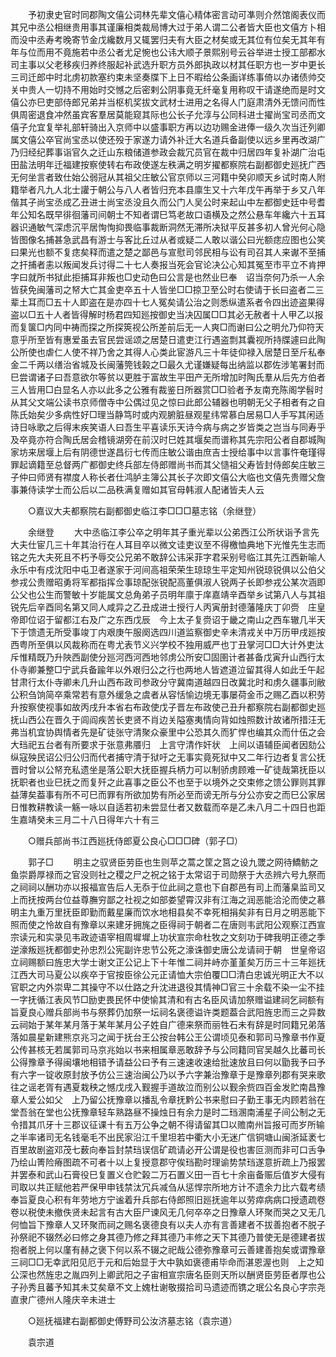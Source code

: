 <!-- { "loadSidebar": true } -->
　　予初隶史官时同郡陶文僖公词林先辈文僖心精体密言动可凖则介然馆阁表仪而其兄中丞公相继贵用事其谨廉相类裁局博大过于弟人谓二公者皆大臣也文僖方卜相而没中丞寿考晚寄节金戊纔数月又辄罢归夫有大臣之材矣或无其位有位矣无其年有年与位而用不竟施若中丞公者尤足惋也公讳大顺子景熙别号云谷举进士授工部都水司主事以父老移疾归养终服起补武选升职方员外郎执政以材其任职方也一岁中更长三司迁郎中时北虏初款塞约束未坚奏牒下上日不暇给公条画详练事倚以办诸债帅交关中贵人一切持不用始时交憾之后密剌公阴事竟无纤毫复用称叹干请遂绝而是时文僖公亦巳吏部侍郎兄弟并当枢机奖拔文武材士进用之名得人门庭肃清外无馈问而性俱周密退食冲然虽宾客羣居莫能窥其际也公长子允淳与公同科进士擢尚宝司丞而文僖子允宜复举礼部轩骑出入京师中以盛事职方再以边功赐金进俸一级久次当迁列卿属文僖公卒官尚宝丞以使还殁于家遂力请外补迁大名道兵备副使以远乡里再改湖广乃归经纪葬事诣官久之迁山东粮储道参政会裁冗员官在裁中归居四年复补湖广治屯田盐法明年迁福建按察使转右布政使遂左秩满之明岁擢都察院右副都御史廵抚广西无何坐言者致仕始公弱冠从其祖父庄敏公官京师以三河籍中癸卯顺天乡试时南人附籍举者凡九人北士讙于朝公与八人者皆归充本县廪生又十六年戊午再举于乡又八年偕其子尚宝丞成乙丑进士尚宝丞没且久而公门人吴公时来起山中左都御史廷中号耆年公知名既早徘徊藩司间朝士不知者谓巳笃老故口语横及之然公悬车年纔六十五耳器识通敏气深虑沉平居恂恂抑畏临事裁断洞然无滞所决狱平反甚多初人曾光何心隐皆图像名捕甚急武昌有游士与客比丘过从者或疑二人敢以谐公曰光额痣应图也公笑曰果光也额不复痣矣释而遣之楚之鄙邑与宣慰司邻民相与讼有司召其人来谳不至捕之扞捕者恚以叛闻发兵讨得二十七人奏报当死会官论决公心知其冤至市平立不肯押字曰就所书狱此拒捕耳非叛也□史动色曰公言是也然业巳奉　诏当奈何乃杀一人余皆获免闽藩司之帑大亡其金吏卒五十人皆坐□□掠卫至公时右使请于长曰盗者二三辈土耳而□五十人即盗在是亦四十七人冤矣请公治之则悉纵遣系者令四出迹盗果得盗以□五十人者皆得解时杨君四知廵按御史当决囚属□□其必无赦者十人甲乙以报而复箧□内同中祷而探之所探筴视公所差前后无一人爽□而谢曰公之明允乃仰符天意乎所至皆有惠爱虽去官民尝谣颂之居楚日遣吏江行遇盗剽其囊视所持牒遽曰此陶公所使也虐仁人使不祥乃舍之其得人心类此宦游凡三十年徒仰禄入居楚日至斤私奉金二千两以缮治省城及长闽藩筦钱榖之□最久尤谨嫌疑每出纳监以郡佐涉笔署封而巳尝谓诸子曰吾意欲尔等贫以更胜于富故生平田产无所增加时陶氏羣从后先方伯者三人皆用□白显名人亦以此多之公雅有裁鉴日所器赏□□验者予友南充陈阁学髫时从其父文端公读书京师僧寺中公偶过见之惊曰此郎公辅器也明朝无父子相者有之自陈氏始矣少多病性好□理当静笃时或内观腑脏昼观星纬常慕白居易□人手写其闲适诗日咏歌之后得末疾笑语人曰吾生平喜读乐天诗今病与病之岁皆类之岂当与同寿乎及卒竟亦符合陶氏居会稽镜湖旁在前汉时巳姓其堰矣而谱称其先宗阳公者自郡城陶家坊来居堰上后有阴德世遂昌衍七传而庄敏公谐由庶吉士授给事中以言事忤奄瑾得罪起谪籍至总督两广都御史终兵部左侍郎赠尚书而其父慥祖父寿皆封侍郎矣庄敏三子仲曰师贤有襟度人称长者仕鸿胪主簿公其长子次即文僖公大临也文僖先贵赠父詹事兼侍读学士而公后以二品秩满复赠如其官母韩淑人配诸皆夫人云 

　　○嘉议大夫都察院右副都御史临江李□□□墓志铭（余继登） 

　　余继登 
　　大中丞临江李公卒之明年其子重光辈以公弟西江公所状诣予言先大夫仕宦几三十年其治行在人耳目卒以微文诖吏议至不得檄恤典地下光惟先生志而铭之先大夫死且不朽予辱交公兄弟不敢辞公讳采菲字君采别号临江其先江西新喻人永乐中有戍沈阳中屯卫者遂家于河间高祖荣荣生琼琼生平定知州锐琼锐俱以公伯父参戎公贵赠昭勇将军都指挥佥事琼配张锐配高董俱淑人锐两子长即参戎公某次涵即公父也公生而警敏十岁能属文总角弟子员明年廪于庠嘉靖辛酉举乡试第八人与其祖锐先后辛酉同名第又同人咸异之乙丑成进士授行人丙寅册封德藩隆庆丁卯赍　庄皇帝即位诏于留都江右及广之东西戊辰　今上太子复赍诏于畿之南山之西车辙几半天下于馈遗无所受事竣丁内艰庚午服阕选四川道监察御史辛未清戎关中万历甲戌廵按西粤所至俱以风裁称而在粤尤表节义兴学校不独用威严也丁丑掌河□□大计外吏汰斥惟精既乃升陜西副使分廵河西河西地邻虏公所安□固圉计者甚备戊寅升山西行太仆寺卿兼整□宁武兵备踰年以外艰归公之行也两地人皆遮道泣留其得人如此壬午起甘肃行太仆寺卿未几升山西布政司参政分守冀南道越四日改冀北时和虏久疆事刓敝公积刍饷简卒乘常若有意外缓急之虞者从容恬愉边境无事屡荷金币之赐乙酉以积劳升按察使视事如故丙戌升本省右布政使戊子晋左布政使己丑升都察院右副都御史廵抚山西公在晋久于闾阎疾苦长吏贤不肖边关隘塞夷情向背如烛照数计故诸所措汪无弗当机宜协舆情者先是矿徒张守清聚众豪里中公恐其久而犷悍也编其众而什伍之会大珰祀五台者有所要求于张意弗餍归　上言守清作奸状　上间以语辅臣闻者因劾公纵寇殃民诏公归公归而代者捕守清于狱吁之无事实竟死狱中又二年行边者复言公抚晋时曾以公帑充私遗坐是落公职大抚臣握兵柄力可以制骄虏顾难一矿徒哉第抚臣以抚职者也业巳抚之而复歼之此喜事之臣公不也至于以境外之交束修之馈公罪则其罪益薄矣葢事有所不可巳而罪有所欲加势有所必至而谤无所与分公亦安之而巳公家居日惟教耕教读一觞一咏以自适若初未尝显仕者又数载而卒是乙未八月二十四日也距生嘉靖癸未三月二十八日得年六十有三 

　　○赠兵部尚书江西廵抚侍郎夏公良心□□□碑（郭子□） 

　　郭子□ 
　　明主之驭贤臣劳臣也生则苹之蒿之筐之筥之设九罭之网待鱎鲂之鱼崇爵厚禄而之官没则社之稷之尸之祝之铭于太常诏于司勋祭于大丞辨六号九祭而之祠祠以酬功亦以报福宣告后人无忝于位此祠之意也下自郡邑有司上而藩臬监司又上而抚按两台位益尊膴穷鄙之社视之如部娄望霄汉非有江海之润恶能洽沦而使之慕明主九重万里抚臣即勤而戴星廉而饮水地相县矣不幸死相捐矣非有日月之明恶能下照而使之怜故自有豫章以来建牙拥旄之臣得祠于朝者二在唐则韦武阳公观察江西宣宗读元和实录见韦政迹语宰相周墀墀上功状宣宗命杜牧之文刻功于碑我明正德之季逆濠叛廵抚都御史孙忠烈公宪副许忠节公死之濠诛御史唐公龙请祠于朝　世皇帝诏立祠赐额曰旌忠大学士谢文正公记上下十年惟二祠并峙亦堇堇矣万历三十三年廵抚江西大司马夏公以疾卒于官按臣徐公元正请恤大宗伯覆□□清白忠诚光明正大不以官职之内外崇卑二其操守不以仕路之升沈进退役其情神□官三十余载不染一尘不挂一字抚循江表风节□励吏畏民怀中使愉其清和有古名臣风请加祭赠谥建祠乞祠额有旨夏良心赠兵部尚书与祭葬仍加祭一坛祠名褒德谥许类题葢合武阳旌忠而三之异数云祠始于某年某月落于某年某月公子姓自广德来祭而丽牲石未有辞是时同籍兄弟落落如晨星新建熊京兆习之闻于抚台王公按台韩公王公谓顷见泰和郭司马豫章书作夏公传甚核无若属郭司马京兆始以书来相属章恶敢辞予与公同籍同官吴越久比蕃司长公得豫章予得闽壤地相错予请益公曰予有三速速收速给批速放且曰何以勖我予曰予有六字一锭收原封放予仿公三速治闽公乃以予六字兼治豫章于是豫章列郡有哭来歌往之谣老胥有遇夏栽秧之憾戊戌入觐握手道故泣而别公以觐余赀四百金发贮南昌豫章人爱公如父　上乃留公抚豫章以播乱令章抚黔公书来慰曰子勤王事无内顾若翁在堂吾翁在堂也公抚豫章轻车熟路昼不操烛日有余力是时二珰溷南浦星子间公制之无令措其爪牙十三郡议征课十有五万公争之朝不得请留其□以赡南州旨报可而岁所输之半率诸司无名钱毫毛不出民家沿江千里坦若中衢大小无迷广信铜塘山闽浙延袤七百里故剧盗邓茂七薮向奉旨封禁珰误信矿疏请必开公谓是役也害叵测而非可口舌争乃绘山箐险瘠图疏不可者十以上复授意郡守俟珰勘时理谕势禁珰遂意折疏上乃报罢并罢泰和武山石膏役巳复置义仓贮榖二万石置义田一百七十余亩备赈后值岁大侵有司取以共正赋他若严保甲申钱禁汰冗兵减刍从惩悍宗所地方计不遗余力比六载考绩奉旨夏良心积有年劳地方宁谧着升兵部右侍郎照旧廵抚逾年以劳瘁病病口授遗疏卷卷以税使未撤佚贤未起言有古大臣尸谏风无几何卒卒之日豫章人环聚而哭之又无几何恤旨下豫章人又环聚而祠之赐名褒德良有以夫人亦有言善建者不拔善抱者不脱子孙祭祀不辍然必曰修之身其德乃修之拜其德乃丰修之天下其德乃普使无是德建者拔抱者脱上何以廑有赫之褒下何以系不辍之祀哉公德弥豫章可云善建善抱矣或谓豫章三祠□□无幸武阳见厄于元和后始显于大中孰如褒德甫毕命而湛恩渥也则　上之知公深也然旌忠之胤四列上卿武阳之子宙相宣宗唐名臣则天所以酬贤臣劳臣者厚也公子孙秀且蕃予知其未艾矣章不文上媿杜谢敬掇拾司马遗迹而镌之珉公名良心字宗尧直隶广德州人隆庆辛未进士 

　　○廵抚福建右副都御史傅野司公汝济墓志铭（袁宗道） 

　　袁宗道 
